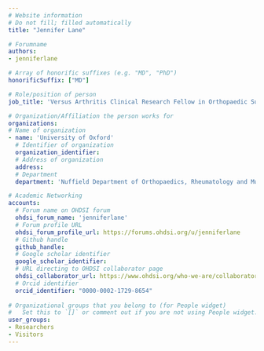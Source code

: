 ```yaml
---
# Website information
# Do not fill; filled automatically
title: "Jennifer Lane"

# Forumname 
authors:
- jenniferlane

# Array of honorific suffixes (e.g. "MD", "PhD")
honorificSuffix: ["MD"]

# Role/position of person
job_title: 'Versus Arthritis Clinical Research Fellow in Orthopaedic Surgery'

# Organization/Affiliation the person works for
organizations:
# Name of organization
- name: 'University of Oxford'
  # Identifier of organization
  organization_identifier: 
  # Address of organization
  address: 
  # Department
  department: 'Nuffield Department of Orthopaedics, Rheumatology and Musculoskeletal Sciences'

# Academic Networking
accounts:
  # Forum name on OHDSI forum
  ohdsi_forum_name: 'jenniferlane'
  # Forum profile URL
  ohdsi_forum_profile_url: https://forums.ohdsi.org/u/jenniferlane
  # Github handle
  github_handle:
  # Google scholar identifier
  google_scholar_identifier: 
  # URL directing to OHDSI collaborator page
  ohdsi_collaborator_url: https://www.ohdsi.org/who-we-are/collaborators/jennifer-lane/
  # Orcid identifier
  orcid_identifier: "0000-0002-1729-8654"
  
# Organizational groups that you belong to (for People widget)
#   Set this to `[]` or comment out if you are not using People widget.
user_groups:
- Researchers
- Visitors
---
```


